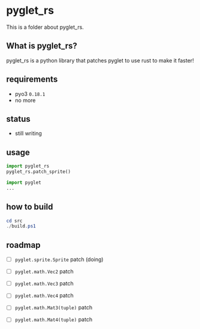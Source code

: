 # pyglet_rs

This is a folder about pyglet_rs.

## What is pyglet_rs?

pyglet_rs is a python library that patches pyglet to use rust to make it faster!

## requirements
- pyo3 `0.18.1`
- no more

## status
- still writing

## usage

```python
import pyglet_rs
pyglet_rs.patch_sprite()

import pyglet
...
```

## how to build

```powershell
cd src
./build.ps1
```

## roadmap

- [ ] `pyglet.sprite.Sprite` patch (doing)

- [ ] `pyglet.math.Vec2` patch
- [ ] `pyglet.math.Vec3` patch
- [ ] `pyglet.math.Vec4` patch
- [ ] `pyglet.math.Mat3(tuple)` patch
- [ ] `pyglet.math.Mat4(tuple)` patch

